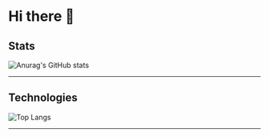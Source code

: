 # Hi there 👋

## Stats

![Anurag's GitHub stats](https://github-readme-stats.vercel.app/api?username=ielkina)

---

## Technologies

![Top Langs](https://github-readme-stats.vercel.app/api/top-langs/?username=ielkina&layout=compact)

---

<!--
**ielkina/ielkina** is a ✨ _special_ ✨ repository because its `README.md` (this file) appears on your GitHub profile.

Here are some ideas to get you started:

- 🔭 I’m currently working on ...
- 🌱 I’m currently learning ...
- 👯 I’m looking to collaborate on ...
- 🤔 I’m looking for help with ...
- 💬 Ask me about ...
- 📫 How to reach me: ...
- 😄 Pronouns: ...
- ⚡ Fun fact: ...
-->
